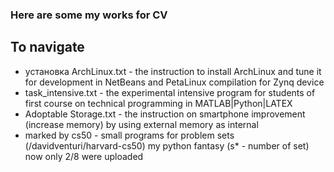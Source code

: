 ### Here are some my works for CV
## To navigate
*  установка ArchLinux.txt - the instruction to install ArchLinux and tune it for development in NetBeans and PetaLinux compilation for Zynq device
*  task_intensive.txt - the experimental intensive program for students of first course on technical programming in MATLAB|Python|LATEX
*  Adoptable Storage.txt - the instruction on smartphone improvement (increase memory) by using external memory as internal
*  marked by cs50 - small programs for problem sets (/davidventuri/harvard-cs50) my python fantasy (s* - number of set) now only 2/8 were uploaded

